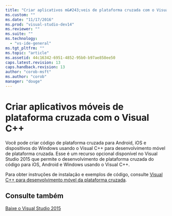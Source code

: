 ```yaml
---
title: "Criar aplicativos m&#243;veis de plataforma cruzada com o Visual C++ | Microsoft Docs"
ms.custom: ""
ms.date: "11/17/2016"
ms.prod: "visual-studio-dev14"
ms.reviewer: ""
ms.suite: ""
ms.technology: 
  - "vs-ide-general"
ms.tgt_pltfrm: ""
ms.topic: "article"
ms.assetid: 44c16342-6951-4852-95b0-b97ae858ee50
caps.latest.revision: 13
caps.handback.revision: 13
author: "corob-msft"
ms.author: "corob"
manager: "douge"
---
```

# Criar aplicativos m&#243;veis de plataforma cruzada com o Visual C++
Você pode criar código de plataforma cruzada para Android, iOS e dispositivos do Windows usando o Visual C\+\+ para desenvolvimento móvel de plataforma cruzada. Esse é um recurso opcional disponível no Visual Studio 2015 que permite o desenvolvimento de plataforma cruzada do código para iOS, Android e Windows usando o Visual C\+\+.  
  
 Para obter instruções de instalação e exemplos de código, consulte [Visual C\+\+ para desenvolvimento móvel da plataforma cruzada](../cross-platform/visual-cpp-for-cross-platform-mobile-development.md).  
  
## Consulte também  
 [Baixe o Visual Studio 2015](http://go.microsoft.com/fwlink/?linkid=517106)